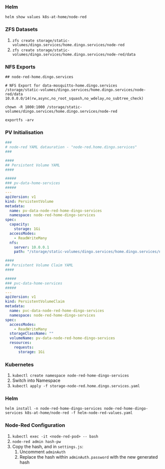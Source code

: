 ### Helm

`helm show values k8s-at-home/node-red`

### ZFS Datasets

1. `zfs create storage/static-volumes/dingo.services/home.dingo.services/node-red`
2. `zfs create storage/static-volumes/dingo.services/home.dingo.services/node-red/data`

### NFS Exports

```
## node-red-home.dingo.services

# NFS Export for data-mosquitto-home.dingo.services
/storage/static-volumes/dingo.services/home.dingo.services/node-red/data 10.0.0.0/14(rw,async,no_root_squash,no_wdelay,no_subtree_check)
```

`chown -R 1000:1000 /storage/static-volumes/dingo.services/home.dingo.services/node-red`

`exportfs -arv`

### PV Initialisation 

```yaml
###
# node-red YAML datauration - "node-red.home.dingo.services"
###

####
## Persistent Volume YAML
####

#####
### pv-data-home-services
#####
---
apiVersion: v1
kind: PersistentVolume
metadata:
  name: pv-data-node-red-home-dingo-services
  namespace: node-red-home-dingo-services
spec:
  capacity:
    storage: 1Gi
  accessModes:
    - ReadWriteMany
  nfs:
    server: 10.0.0.1
    path: "/storage/static-volumes/dingo.services/home.dingo.services/node-red/data"

####
## Persistent Volume Claim YAML
####

#####
### pvc-data-home-services
#####
---
apiVersion: v1
kind: PersistentVolumeClaim
metadata:
  name: pvc-data-node-red-home-dingo-services
  namespace: node-red-home-dingo-services
spec:
  accessModes:
    - ReadWriteMany
  storageClassName: ""
  volumeName: pv-data-node-red-home-dingo-services
  resources:
    requests:
      storage: 1Gi
```

### Kubernetes

1. `kubectl create namespace node-red-home-dingo-services`
2. Switch into Namespace
3. `kubectl apply -f storage-node-red.home.dingo.services.yaml`

### Helm

`helm install -n node-red-home-dingo-services node-red-home-dingo-services k8s-at-home/node-red -f helm-node-red-values.yaml`

### Node-Red Configuration

1. `kubectl exec -it <node-red-pod> -- bash`
2. `node-red admin hash-pw`
3. Copy the hash, and in `settings.js`:
	1. Uncomment `adminAuth`
	2. Replace the hash within `adminAuth.password` with the new generated hash
